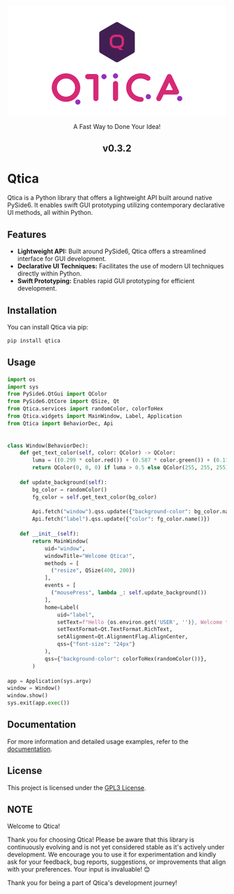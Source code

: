 <p align="center">
  <a href="https://qticaproject.gitbook.io/qtica/">
    <img alt="Qtica" src="https://github.com/qtica-project/Qtica/blob/main/logo.png">
  </a>
</p>

<p align="center">
  A Fast Way to Done Your Idea!
</p>

<h2 align="center">
  v0.3.2
</h2>


# Qtica

Qtica is a Python library that offers a lightweight API built around native PySide6. It enables swift GUI prototyping utilizing contemporary declarative UI methods, all within Python.


## Features

- **Lightweight API:** Built around PySide6, Qtica offers a streamlined interface for GUI development.
- **Declarative UI Techniques:** Facilitates the use of modern UI techniques directly within Python.
- **Swift Prototyping:** Enables rapid GUI prototyping for efficient development.


## Installation

You can install Qtica via pip:

```bash
pip install qtica
```


## Usage

```python
import os
import sys
from PySide6.QtGui import QColor
from PySide6.QtCore import QSize, Qt
from Qtica.services import randomColor, colorToHex
from Qtica.widgets import MainWindow, Label, Application
from Qtica import BehaviorDec, Api


class Window(BehaviorDec):
    def get_text_color(self, color: QColor) -> QColor:
        luma = ((0.299 * color.red()) + (0.587 * color.green()) + (0.114 * color.blue())) / 255
        return QColor(0, 0, 0) if luma > 0.5 else QColor(255, 255, 255)

    def update_background(self):
        bg_color = randomColor()
        fg_color = self.get_text_color(bg_color)

        Api.fetch("window").qss.update({"background-color": bg_color.name()})
        Api.fetch("label").qss.update({"color": fg_color.name()})

    def __init__(self):
        return MainWindow(
            uid="window",
            windowTitle="Welcome Qtica!",
            methods = [
              ("resize", QSize(400, 200))
            ],
            events = [
              ("mousePress", lambda _: self.update_background())
            ],
            home=Label(
                uid="label",
                setText=f"Hello {os.environ.get('USER', '')}, Welcome to Qtica.<br>Click me!",
                setTextFormat=Qt.TextFormat.RichText,
                setAlignment=Qt.AlignmentFlag.AlignCenter,
                qss={"font-size": "24px"}
            ),
            qss={"background-color": colorToHex(randomColor())},
        )

app = Application(sys.argv)
window = Window()
window.show()
sys.exit(app.exec())
```


## Documentation

For more information and detailed usage examples, refer to the [documentation](https://omamkaz.gitbook.io/qtica/).


## License

This project is licensed under the [GPL3 License](https://github.com/qtica-project/Qtica/blob/main/LICENSE).


## NOTE

Welcome to Qtica!

Thank you for choosing Qtica! Please be aware that this library is continuously evolving and is not yet considered stable as it's actively under development. We encourage you to use it for experimentation and kindly ask for your feedback, bug reports, suggestions, or improvements that align with your preferences. Your input is invaluable! 😊

Thank you for being a part of Qtica's development journey!